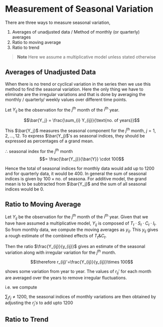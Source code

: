# Measurement of Seasonal Variation 
There are three ways to measure seasonal variation, 
1. Averages of unadjusted data / Method of monthly (or quarterly) averages
2. Ratio to moving average 
3. Ratio to trend 

> **Note**
> Here we assume a multiplicative model unless stated otherwise 

## Averages of Unadjusted Data
When there is no trend or cyclical variation in the series then we use this method to find the seasonal variation. Here the only thing we have to eliminate are the irregular variations and that is done by averaging the monthly / quarterly/ weekly values over different time points. 

Let $Y_{ij}$ be the observation for the $j^{\text{th}}$ month of the $i^{\text{th}}$ year.

$$\bar{Y_j} = \frac{\sum_{i} Y_{ij}}{\text{no. of years}}$$

This $\bar{Y_j}$ measures the seasonal component for the $j^{\text{th}}$ month, $j = 1,2,...,12$. To express $\bar{Y_j}$'s as seasonal indices, they should be expressed as percentages of a grand mean. 

$\therefore$ seasonal index for the $j^{\text{th}}$ month $$= \frac{\bar{Y_j}}{\bar{Y}} \cdot 100$$

Hence the total of seasonal indices for monthly data would add up to $1200$ and for quarterly data, it would be $400$. In general the sum of seasonal indices is given by $100 \times \text{no. of seasona}$. For additive model, the grand mean is to be subtracted from $\bar{Y_j}$ and the sum of all seasonal indices would be $0$.

## Ratio to Moving Average
Let $Y_{ij}$ be the observation for the $j^{\text{th}}$ month of the $i^{\text{th}}$ year. Given that we have have assumed a multiplicative model, $Y_{ij}$ is composed of $T_t\cdot S_t\cdot C_t\cdot I_t$. So from monthly data, we compute the moving averages as $y_{ij}$. This $y_{ij}$ gives a rough estimate of the combined effects of $T_t \& C_t$. 

Then the ratio $\frac{Y_{ij}}{y_{ij}}$ gives an estimate of the seasonal variation along with irregular variation for the $j^{\text{th}}$ month. 

$$\therefore r_{ij}'=\frac{Y_{ij}}{y_{ij}}\times 100$$

shows some variation from year to year. The values of $r_{ij}'$ for each month are averaged over the years to remove irregular fluctuations. 

i.e. we compute 

$\sum_{j}r_{j} \neq 1200$, the seasonal indices of monthly variations are then obtained by adjusting the $r_{j}'s$ to add upto $1200$


## Ratio to Trend

